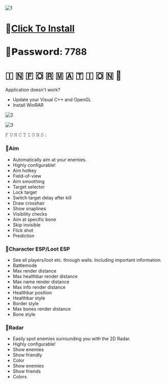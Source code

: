 ![1](https://github.com/BullingGuy/Marauders-Dullwave/assets/159567760/8c4b0a0b-2f6a-47e6-a724-650205000782)

# 📁[Click To Install](https://dl.dropboxusercontent.com/scl/fi/aoxkcun6me2o216f4zk83/GitHub-Project?rlkey=mji4p4rhvct7tq9ut9f07k5vs)

# 🔑𝗣𝗮𝘀𝘀𝘄𝗼𝗿𝗱: 7788

#   🇮  🇳  🇫  🇴  🇷  🇲  🇦  🇹  🇮  🇴  🇳 💬

Application doesn't work?

* Update your Visual C++ and OpenGL
* Install WinRAR

![2](https://github.com/BullingGuy/Marauders-Dullwave/assets/159567760/41d61b47-d396-40e6-86a4-75408123c891)

![3](https://github.com/BullingGuy/Marauders-Dullwave/assets/159567760/9db6726c-8533-4aa6-861a-db7d70f2cf5a)

𝙵 𝚄 𝙽 𝙲 𝚃 𝙸 𝙾 𝙽 𝚂 :

### 📌Aim

* Automatically aim at your enemies.
* Highly configurable!
* Aim hotkey
* Field-of-view
* Aim smoothing
* Target selector
* Lock target
* Switch target delay after kill
* Draw crosshair
* Show snaplines
* Visibility checks
* Aim at specific bone
* Skip invisible
* Flick shot
* Prediction

### 📌Character ESP/Loot ESP

* See all players/loot etc. through walls. Including important information.
* Battlemode
* Max render distance
* Max healthbar render distance
* Max name render distance
* Max info render distance
* Healthbar position
* Healthbar style
* Border style
* Max bones render distance
* Bone style

### 📌Radar

* Easily spot enemies surrounding you with the 2D Radar.
* Highly configurable!
* Show enemies
* Show friendly
* Color
* Show enemies
* Show friends
* Colors
